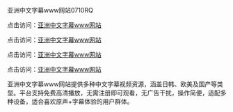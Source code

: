 亚洲中文字幕www网站0710RQ

点击访问：<a href="https://heiliaoga6s9v.pages.dev">亚洲中文字幕www网站</a> 

点击访问：<a href="https://heiliaoga6s9v.pages.dev">亚洲中文字幕www网站</a> 

点击访问：<a href="https://heiliaoga6s9v.pages.dev">亚洲中文字幕www网站</a> 

点击访问：<a href="https://heiliaoga6s9v.pages.dev">亚洲中文字幕www网站</a>

亚洲中文字幕www网站提供多种中文字幕视频资源，涵盖日韩、欧美及国产等类型。平台支持免费高清播放，无需注册即可观看，无广告干扰，操作简便，适配多种设备，适合喜欢原声+字幕体验的用户群体。

<span style="display:none;">[Canonical link](https://github.com/O20250710/So3)</span>

